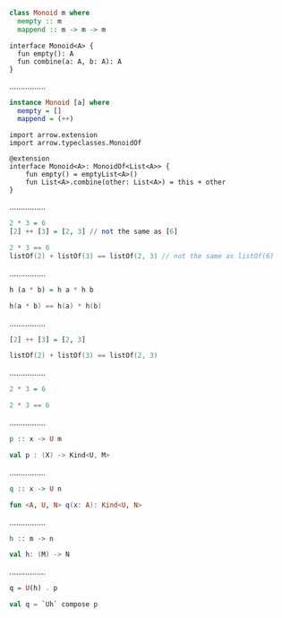```Haskell
class Monoid m where
  mempty :: m
  mappend :: m -> m -> m
```
```kotlin:ank:silent
interface Monoid<A> {
  fun empty(): A
  fun combine(a: A, b: A): A
}
```
................
```Haskell
instance Monoid [a] where
  mempty = []
  mappend = (++)
```
```kotlin:ank:playground
import arrow.extension
import arrow.typeclasses.MonoidOf

@extension 
interface Monoid<A>: MonoidOf<List<A>> {
    fun empty() = emptyList<A>()
    fun List<A>.combine(other: List<A>) = this + other
}
```
................
```Haskell
2 * 3 = 6
[2] ++ [3] = [2, 3] // not the same as [6]
```
```kotlin
2 * 3 == 6
listOf(2) + listOf(3) == listOf(2, 3) // not the same as listOf(6)
```

................
```Haskell
h (a * b) = h a * h b
```
```kotlin
h(a * b) == h(a) * h(b)
```

................
```Haskell
[2] ++ [3] = [2, 3]
```
```kotlin
listOf(2) + listOf(3) == listOf(2, 3)
```

................
```Haskell
2 * 3 = 6
```
```kotlin
2 * 3 == 6
```
................
```Haskell
p :: x -> U m
```
```kotlin
val p : (X) -> Kind<U, M>
```

................
```Haskell
q :: x -> U n
```
```kotlin
fun <A, U, N> q(x: A): Kind<U, N>
```

................
```Haskell
h :: m -> n
```
```kotlin
val h: (M) -> N
```

................
```Haskell
q = U(h) . p
```
```kotlin
val q = `Uh` compose p
```
